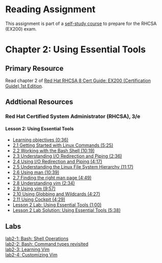 # Reading Assignment
This assignment is part of a [self-study course](../README.md) to prepare for the RHCSA (EX200) exam.
# Chapter 2: Using Essential Tools

## Primary Resource
Read chapter 2 of [Red Hat RHCSA 8 Cert Guide: EX200 (Certification Guide) 1st Edition](https://www.amazon.com/Red-RHCSA-Cert-Guide-Certification-dp-0135938139/dp/0135938139).
## Addtional Resources

### Red Hat Certified System Administrator (RHCSA), 3/e

#### Lesson 2: Using Essential Tools
- [Learning objectives (0:36)](https://learning.oreilly.com/videos/red-hat-certified/9780135656495/9780135656495-RCSA_01_02_00)
- [2.1 Getting Started with Linux Commands (5:25)](https://learning.oreilly.com/videos/red-hat-certified/9780135656495/9780135656495-RCSA_01_02_01)
- [2.2 Working with the Bash Shell (10:19)](https://learning.oreilly.com/videos/red-hat-certified/9780135656495/9780135656495-RCSA_01_02_02)
- [2.3 Understanding I/O Redirection and Piping (2:36)](https://learning.oreilly.com/videos/red-hat-certified/9780135656495/9780135656495-RCSA_01_02_03)
- [2.4 Using I/O Redirection and Piping (4:17)](https://learning.oreilly.com/videos/red-hat-certified/9780135656495/9780135656495-RCSA_01_02_04)
- [2.5 Understanding the Linux File System Hierarchy (11:17)](https://learning.oreilly.com/videos/red-hat-certified/9780135656495/9780135656495-RCSA_01_02_05)
- [2.6 Using man (10:39)](https://learning.oreilly.com/videos/red-hat-certified/9780135656495/9780135656495-RCSA_01_02_06)
- [2.7 Finding the right man page (4:49)](https://learning.oreilly.com/videos/red-hat-certified/9780135656495/9780135656495-RCSA_01_02_07)
- [2.8 Understanding vim (2:34)](https://learning.oreilly.com/videos/red-hat-certified/9780135656495/9780135656495-RCSA_01_02_08)
- [2.9 Using vim (9:57)](https://learning.oreilly.com/videos/red-hat-certified/9780135656495/9780135656495-RCSA_01_02_09)
- [2.10 Using Globbing and Wildcards (4:27)](https://learning.oreilly.com/videos/red-hat-certified/9780135656495/9780135656495-RCSA_01_02_10)
- [2.11 Using Cockpit (4:29)](https://learning.oreilly.com/videos/red-hat-certified/9780135656495/9780135656495-RCSA_01_02_11)
- [Lesson 2 Lab: Using Essential Tools (1:00)](https://learning.oreilly.com/videos/red-hat-certified/9780135656495/9780135656495-RCSA_01_02_12)
- [Lesson 2 Lab Solution: Using Essential Tools (5:38)](https://learning.oreilly.com/videos/red-hat-certified/9780135656495/9780135656495-RCSA_01_02_13)

## Labs
[lab2-1: Bash: Shell Operations](lab2-1.md)</br>
[lab2-2: Bash: Command types revisited](lab2-2.md)</br>
[lab2-3: Learning Vim](lab2-3.md)</br>
[lab2-4: Customizing Vim](lab2-4.md)</br>
